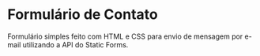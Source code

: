 # Formulário de Contato

Formulário simples feito com HTML e CSS para envio de mensagem por e-mail utilizando a API do Static Forms.